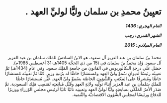 <h1 dir="rtl">تعيِينُ محمدِ بن سلمان وليًّا لوليِّ العهد .</h1>

<h5 dir="rtl">العام الهجري:  1436

الشهر القمري: رجب

العام الميلادي: 2015</h5>

<p dir="rtl">محمدُ بنُ سلمان بنِ عبد العزيز آل سعود، هو الابنُ السادسُ للمَلك سلمان بن عبد العزيز آل سعود. وُلِد محمدُ بنُ سلمان في (15 من ذي الحجَّة 1405هـ-31 أغسطس 1985م). حصَل على درجةِ البكالوريوس في القانون من جامعةِ المَلِك سعود. وفي عامِ (1434هـ) تَمَّ تعيينُه رئيسًا لديوانِ سُموِّ وليِّ العهد ومُستشارًا خاصًّا له برُتبةِ وزيرٍ. كمَّا تَمَّ تعيينُه مُستشارًا خاصًّا ومُشرِفًا على المكتبِ والشُّؤون الخاصَّة بسُموِّ وليِّ العهد. عُيِّن مُستشارًا خاصًّا للملكِ سَلمان بنِ عبد العزيز أثناءَ تولِّيه ولايَةِ العهدِ وقَبْل مُبايَعتِه لمَنصِب مَلِك السعودية. ثمَّ صَدَر الأمرُ المَلَكي بمبايعتِه وليًّا لوليِّ العهد وتعيينِه نائبًا ثانيًا لرئيسِ مجلسِ الوُزراءِ ووزيرًا للدفاع ورئيسًا لمجلسِ الشُّؤون الاقتصاديَّة والتَّنمية.</p></br>
